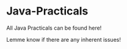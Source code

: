 # Java-Practicals

All Java Practicals can be found here!


Lemme know if there are any inherent issues!

